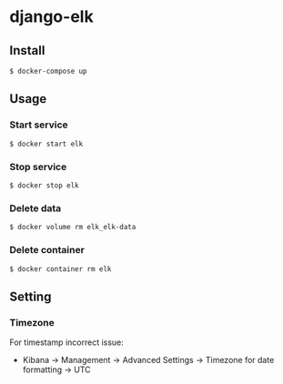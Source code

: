 # django-elk

## Install

```console
$ docker-compose up
```

## Usage

### Start service

```console
$ docker start elk
```

### Stop service

```console
$ docker stop elk
```

### Delete data

```console
$ docker volume rm elk_elk-data
```

### Delete container

```console
$ docker container rm elk
```

## Setting

### Timezone

For timestamp incorrect issue:
- Kibana -> Management -> Advanced Settings -> Timezone for date formatting -> UTC

